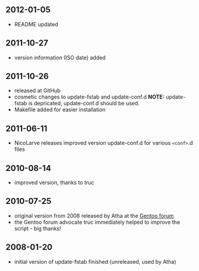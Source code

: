 ## 2012-01-05
* README updated

## 2011-10-27
* version information (ISO date) added

## 2011-10-26
* released at GitHub
* cosmetic changes to update-fstab and update-conf.d 
  **NOTE:** update-fstab is depricated, update-conf.d should be used.
* Makefile added for easier installation

## 2011-06-11
* NicoLarve releases improved version update-conf.d for various `<conf>`.d files

## 2010-08-14
* improved version, thanks to truc

## 2010-07-25
* original version from 2008 released by Atha at the [Gentoo forum](http://forums.gentoo.org/viewtopic.php?p=6364143)
* the Gentoo forum advocate truc immediately helped to improve the script - big thanks!

## 2008-01-20
* initial version of update-fstab finished (unreleased, used by Atha)
